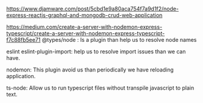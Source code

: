 https://www.djamware.com/post/5cbd1e9a80aca754f7a9d1f2/node-express-reactjs-graphql-and-mongodb-crud-web-application


https://medium.com/create-a-server-with-nodemon-express-typescript/create-a-server-with-nodemon-express-typescript-f7c88fb5ee71
@types/node : Is a plugin than help us to resolve node names

eslint eslint-plugin-import: help us to resolve import issues than we can have.

nodemon: This plugin avoid us than periodically we have reloading application.

ts-node: Allow us to run typescript files without transpile javascript to plain text.